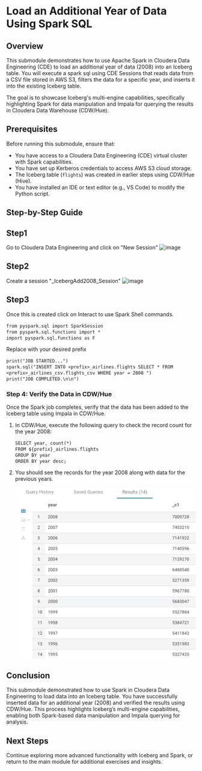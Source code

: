 # Load an Additional Year of Data Using Spark SQL

## Overview

This submodule demonstrates how to use Apache Spark in Cloudera Data Engineering (CDE) to load an additional year of data (2008) into an Iceberg table. You will execute a spark sql using CDE Sessions that reads data from a CSV file stored in AWS S3, filters the data for a specific year, and inserts it into the existing Iceberg table.

The goal is to showcase Iceberg's multi-engine capabilities, specifically highlighting Spark for data manipulation and Impala for querying the results in Cloudera Data Warehouse (CDW/Hue).

## Prerequisites

Before running this submodule, ensure that:

- You have access to a Cloudera Data Engineering (CDE) virtual cluster with Spark capabilities.
- You have set up Kerberos credentials to access AWS S3 cloud storage.
- The Iceberg table (`flights`) was created in earlier steps using CDW/Hue (Hive).
- You have installed an IDE or text editor (e.g., VS Code) to modify the Python script.

## Step-by-Step Guide

## Step1
Go to Cloudera Data Engineering and click on "New Session"
<img width="1092" alt="image" src="https://github.com/user-attachments/assets/d67e60d8-4edf-4447-9472-790a6548a6d6">

## Step2
Create a session "<prefix>_IcebergAdd2008_Session"
<img width="704" alt="image" src="https://github.com/user-attachments/assets/70e0cd30-8482-46c2-852e-286351472d62">

## Step3
Once this is created click on Interact to use Spark Shell commands.
```
from pyspark.sql import SparkSession
from pyspark.sql.functions import *
import pyspark.sql.functions as F
```
Replace <prefix> with your desired prefix

```
print("JOB STARTED...")
spark.sql("INSERT INTO <prefix>_airlines.flights SELECT * FROM <prefix>_airlines_csv.flights_csv WHERE year = 2008 ")
print("JOB COMPLETED.\n\n")
```

### Step 4: Verify the Data in CDW/Hue

Once the Spark job completes, verify that the data has been added to the Iceberg table using Impala in CDW/Hue.

1. In CDW/Hue, execute the following query to check the record count for the year 2008:
   ```
   SELECT year, count(*)
   FROM ${prefix}_airlines.flights
   GROUP BY year
   ORDER BY year desc;
   ```

2. You should see the records for the year 2008 along with data for the previous years.

   ![Query Results](../../images/64.png)

## Conclusion

This submodule demonstrated how to use Spark in Cloudera Data Engineering to load data into an Iceberg table. You have successfully inserted data for an additional year (2008) and verified the results using CDW/Hue. This process highlights Iceberg’s multi-engine capabilities, enabling both Spark-based data manipulation and Impala querying for analysis.

## Next Steps

Continue exploring more advanced functionality with Iceberg and Spark, or return to the main module for additional exercises and insights.
